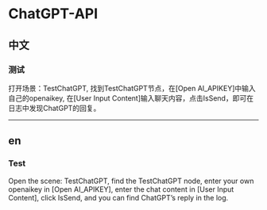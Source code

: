 # ChatGPT-API

## 中文

### 测试
打开场景：TestChatGPT, 找到TestChatGPT节点，在[Open AI_APIKEY]中输入自己的openaikey, 在[User Input Content]输入聊天内容，点击IsSend，即可在日志中发现ChatGPT的回复。

---

## en

### Test
Open the scene: TestChatGPT, find the TestChatGPT node, enter your own openaikey in [Open AI_APIKEY], enter the chat content in [User Input Content], click IsSend, and you can find ChatGPT’s reply in the log.